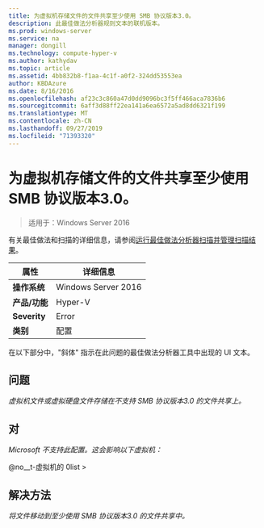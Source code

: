 ```yaml
---
title: 为虚拟机存储文件的文件共享至少使用 SMB 协议版本3.0。
description: 此最佳做法分析器规则文本的联机版本。
ms.prod: windows-server
ms.service: na
manager: dongill
ms.technology: compute-hyper-v
ms.author: kathydav
ms.topic: article
ms.assetid: 4bb832b8-f1aa-4c1f-a0f2-324dd53553ea
author: KBDAzure
ms.date: 8/16/2016
ms.openlocfilehash: af23c3c860a47d0dd9096bc3f5ff466aca7836b6
ms.sourcegitcommit: 6aff3d88ff22ea141a6ea6572a5ad8dd6321f199
ms.translationtype: MT
ms.contentlocale: zh-CN
ms.lasthandoff: 09/27/2019
ms.locfileid: "71393320"
---
```

# <a name="use-at-least-smb-protocol-version-30-for-file-shares-that-store-files-for-virtual-machines"></a>为虚拟机存储文件的文件共享至少使用 SMB 协议版本3.0。

>适用于：Windows Server 2016

有关最佳做法和扫描的详细信息，请参阅[运行最佳做法分析器扫描并管理扫描结果](https://go.microsoft.com/fwlink/p/?LinkID=223177)。  
  
|属性|详细信息|  
|-|-|  
|**操作系统**|Windows Server 2016|  
|**产品/功能**|Hyper-V|  
|**Severity**|Error|  
|**类别**|配置|  
  
在以下部分中，"斜体" 指示在此问题的最佳做法分析器工具中出现的 UI 文本。  
  
## <a name="issue"></a>**问题**  
*虚拟机文件或虚拟硬盘文件存储在不支持 SMB 协议版本3.0 的文件共享上。*  
  
## <a name="impact"></a>**对**  
*Microsoft 不支持此配置。这会影响以下虚拟机：*  
  
@no__t-虚拟机的 0list >  
  
## <a name="resolution"></a>**解决方法**  
*将文件移动到至少使用 SMB 协议版本3.0 的文件共享中。*  
  


